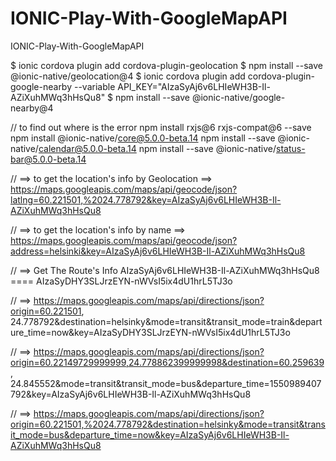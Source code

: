 # IONIC-Play-With-GoogleMapAPI
IONIC-Play-With-GoogleMapAPI

$ ionic cordova plugin add cordova-plugin-geolocation
$ npm install --save @ionic-native/geolocation@4
$ ionic cordova plugin add cordova-plugin-google-nearby --variable API_KEY="AIzaSyAj6v6LHIeWH3B-Il-AZiXuhMWq3hHsQu8"
$ npm install --save @ionic-native/google-nearby@4

// to find out where is the error
npm install rxjs@6 rxjs-compat@6 --save npm install @ionic-native/core@5.0.0-beta.14
npm install --save @ionic-native/calendar@5.0.0-beta.14 
npm install --save @ionic-native/status-bar@5.0.0-beta.14

// ==> to get the location's info by Geolocation ==> https://maps.googleapis.com/maps/api/geocode/json?latlng=60.221501,%2024.778792&key=AIzaSyAj6v6LHIeWH3B-Il-AZiXuhMWq3hHsQu8

// ==> to get the location's info by name ==> https://maps.googleapis.com/maps/api/geocode/json?address=helsinki&key=AIzaSyAj6v6LHIeWH3B-Il-AZiXuhMWq3hHsQu8

// ==> Get The Route's Info AIzaSyAj6v6LHIeWH3B-Il-AZiXuhMWq3hHsQu8    ====     AIzaSyDHY3SLJrzEYN-nWVsI5ix4dU1hrL5TJ3o

// ==> https://maps.googleapis.com/maps/api/directions/json?origin=60.221501, 24.778792&destination=helsinky&mode=transit&transit_mode=train&departure_time=now&key=AIzaSyDHY3SLJrzEYN-nWVsI5ix4dU1hrL5TJ3o

// ==> https://maps.googleapis.com/maps/api/directions/json?origin=60.22149729999999,24.778862399999998&destination=60.259639, 24.845552&mode=transit&transit_mode=bus&departure_time=1550989407792&key=AIzaSyAj6v6LHIeWH3B-Il-AZiXuhMWq3hHsQu8
 
// ==> https://maps.googleapis.com/maps/api/directions/json?origin=60.221501,%2024.778792&destination=helsinky&mode=transit&transit_mode=bus&departure_time=now&key=AIzaSyAj6v6LHIeWH3B-Il-AZiXuhMWq3hHsQu8
